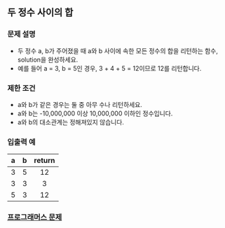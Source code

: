 ## 두 정수 사이의 합


### 문제 설명
* 두 정수 a, b가 주어졌을 때 a와 b 사이에 속한 모든 정수의 합을 리턴하는 함수, solution을 완성하세요.
* 예를 들어 a = 3, b = 5인 경우, 3 + 4 + 5 = 12이므로 12를 리턴합니다.

### 제한 조건
* a와 b가 같은 경우는 둘 중 아무 수나 리턴하세요.
* a와 b는 -10,000,000 이상 10,000,000 이하인 정수입니다.
* a와 b의 대소관계는 정해져있지 않습니다.

### 입출력 예
|a|b|return|
|:---:|:---:|:---:|
|3|5|12|
|3|3|3|
|5|3|12|

### [프로그래머스 문제](https://programmers.co.kr/learn/courses/30/lessons/12912)
